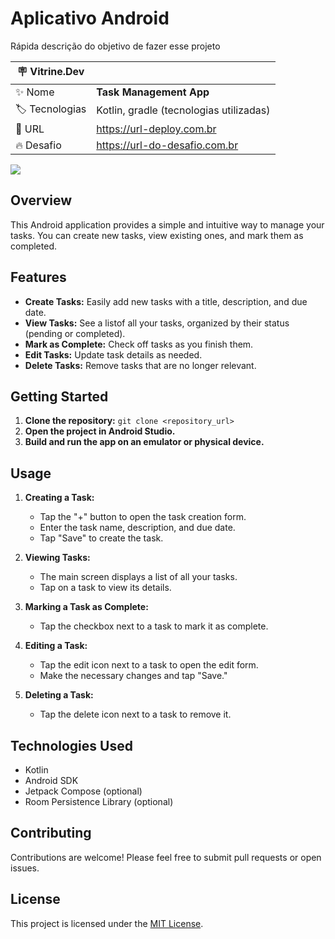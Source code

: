 # Aplicativo Android

Rápida descrição do objetivo de fazer esse projeto

| :placard: Vitrine.Dev |     |
| -------------  | --- |
| :sparkles: Nome        | **Task Management App**
| :label: Tecnologias | Kotlin, gradle (tecnologias utilizadas)
| :rocket: URL         | https://url-deploy.com.br
| :fire: Desafio     | https://url-do-desafio.com.br

<!-- Inserir imagem com a #vitrinedev ao final do link -->
![](https://lh3.googleusercontent.com/pw/AP1GczMjF-stxH-zs4rzHBB1zQvxCPNtYyhN0i-8jHl0JkX8OkKmnfJ2GT-qwXYk8-DzFZV23MB_x0yqu7mLC1mrY3Qfiy1GPxqfPRHfNH7nevSLj-9T4kys8SZUQFai_To2fq2loNXq9j3hAmSSrLSRUrJ-pw=w277-h615-s-no-gm?authuser=1#vitrinedev)

## Overview

This Android application provides a simple and intuitive way to manage your tasks. You can create new tasks, view existing ones, and mark them as completed.

## Features

* **Create Tasks:** Easily add new tasks with a title, description, and due date.
* **View Tasks:** See a listof all your tasks, organized by their status (pending or completed).
* **Mark as Complete:** Check off tasks as you finish them.
* **Edit Tasks:** Update task details as needed.
* **Delete Tasks:** Remove tasks that are no longer relevant.

## Getting Started

1. **Clone the repository:** `git clone <repository_url>`
2. **Open the project in Android Studio.**
3. **Build and run the app on an emulator or physical device.**

## Usage

1. **Creating a Task:**
   - Tap the "+" button to open the task creation form.
   - Enter the task name, description, and due date.
   - Tap "Save" to create the task.

2. **Viewing Tasks:**
   - The main screen displays a list of all your tasks.
   - Tap on a task to view its details.

3. **Marking a Task as Complete:**
   - Tap the checkbox next to a task to mark it as complete.

4. **Editing a Task:**
   - Tap the edit icon next to a task to open the edit form.
   - Make the necessary changes and tap "Save."

5. **Deleting a Task:**
   - Tap the delete icon next to a task to remove it.

## Technologies Used

* Kotlin
* Android SDK
* Jetpack Compose (optional)
* Room Persistence Library (optional)

## Contributing

Contributions are welcome! Please feel free to submit pull requests or open issues.

## License

This project is licensed under the [MIT License](LICENSE).
